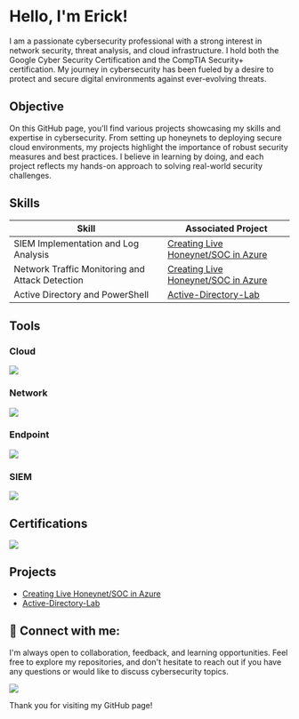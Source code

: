 # Hello, I'm Erick!

I am a passionate cybersecurity professional with a strong interest in network security, threat analysis, and cloud infrastructure. I hold both the Google Cyber Security Certification and the CompTIA Security+ certification. My journey in cybersecurity has been fueled by a desire to protect and secure digital environments against ever-evolving threats.

## Objective

On this GitHub page, you'll find various projects showcasing my skills and expertise in cybersecurity. From setting up honeynets to deploying secure cloud environments, my projects highlight the importance of robust security measures and best practices. I believe in learning by doing, and each project reflects my hands-on approach to solving real-world security challenges.

## Skills

| Skill                                         | Associated Project         |
|-----------------------------------------------|----------------------------|
| SIEM Implementation and Log Analysis          | <a href="https://github.com/erickjsanz/Cloud-Honeypot">Creating Live Honeynet/SOC in Azure</a>|
| Network Traffic Monitoring and Attack Detection | <a href="https://github.com/erickjsanz/Cloud-Honeypot">Creating Live Honeynet/SOC in Azure</a>|
| Active Directory and PowerShell          | <a href="https://github.com/erickjsanz/Active-Directory-Lab">Active-Directory-Lab</a>|

## Tools

### Cloud
<div>
    <img src="https://img.shields.io/badge/-Microsoft%20Azure-0078D4?&style=for-the-badge&logo=Microsoft%20Azure&logoColor=white" />
</div>

### Network
<div>
    <img src="https://img.shields.io/badge/-Wireshark-1679A7?&style=for-the-badge&logo=Wireshark&logoColor=white" />
</div>

### Endpoint
<div>
    <img src="https://img.shields.io/badge/-Microsoft_Defender_for_Endpoint-00A4EF?&style=for-the-badge&logo=Microsoft&logoColor=white" />
</div>

### SIEM
<div>
    <img src="https://img.shields.io/badge/-Microsoft_Sentinel-0078D4?&style=for-the-badge&logo=Microsoft&logoColor=white" />
</div>

## Certifications
<div>
<img src="https://img.shields.io/badge/-Security%2B-FF0000?&style=for-the-badge&logo=CompTIA&logoColor=white" />
</div>

## Projects
- <a href="https://github.com/erickjsanz/Cloud-Honeypot">Creating Live Honeynet/SOC in Azure</a>
- <a href="https://github.com/erickjsanz/Active-Directory-Lab">Active-Directory-Lab</a>

<h2> 🤳 Connect with me:</h2>

I'm always open to collaboration, feedback, and learning opportunities. Feel free to explore my repositories, and don't hesitate to reach out if you have any questions or would like to discuss cybersecurity topics.

<a href="https://linkedin.com/in/erickjsanz/"><img src="https://img.shields.io/badge/-LinkedIn-0072b1?&style=for-the-badge&logo=linkedin&logoColor=white" /></a>

Thank you for visiting my GitHub page!

